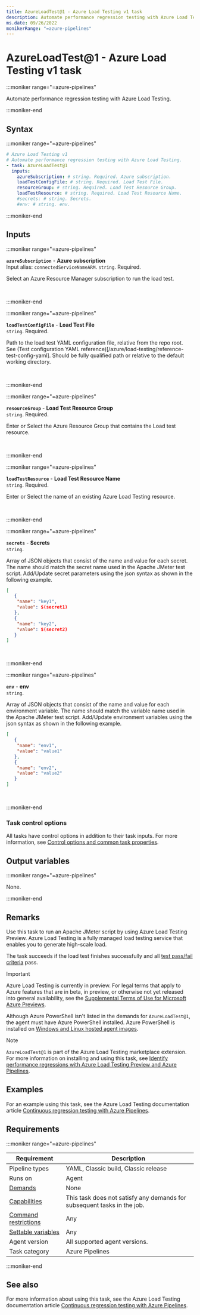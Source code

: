 ```yaml
---
title: AzureLoadTest@1 - Azure Load Testing v1 task
description: Automate performance regression testing with Azure Load Testing.
ms.date: 09/26/2022
monikerRange: "=azure-pipelines"
---
```


# AzureLoadTest@1 - Azure Load Testing v1 task

<!-- :::description::: -->
:::moniker range="=azure-pipelines"

<!-- :::editable-content name="description"::: -->
Automate performance regression testing with Azure Load Testing.
<!-- :::editable-content-end::: -->

:::moniker-end
<!-- :::description-end::: -->

<!-- :::syntax::: -->
## Syntax

:::moniker range="=azure-pipelines"

```yaml
# Azure Load Testing v1
# Automate performance regression testing with Azure Load Testing.
- task: AzureLoadTest@1
  inputs:
    azureSubscription: # string. Required. Azure subscription. 
    loadTestConfigFile: # string. Required. Load Test File. 
    resourceGroup: # string. Required. Load Test Resource Group. 
    loadTestResource: # string. Required. Load Test Resource Name. 
    #secrets: # string. Secrets. 
    #env: # string. env.
```

:::moniker-end
<!-- :::syntax-end::: -->

<!-- :::inputs::: -->
## Inputs

<!-- :::item name="azureSubscription"::: -->
:::moniker range="=azure-pipelines"

**`azureSubscription`** - **Azure subscription**<br>
Input alias: `connectedServiceNameARM`. `string`. Required.<br>
<!-- :::editable-content name="helpMarkDown"::: -->
Select an Azure Resource Manager subscription to run the load test.
<!-- :::editable-content-end::: -->
<br>

:::moniker-end
<!-- :::item-end::: -->
<!-- :::item name="loadTestConfigFile"::: -->
:::moniker range="=azure-pipelines"

**`loadTestConfigFile`** - **Load Test File**<br>
`string`. Required.<br>
<!-- :::editable-content name="helpMarkDown"::: -->
Path to the load test YAML configuration file, relative from the repo root.
See (Test configuration YAML reference)[/azure/load-testing/reference-test-config-yaml]. Should be fully qualified path or relative to the default working directory.
<!-- :::editable-content-end::: -->
<br>

:::moniker-end
<!-- :::item-end::: -->
<!-- :::item name="resourceGroup"::: -->
:::moniker range="=azure-pipelines"

**`resourceGroup`** - **Load Test Resource Group**<br>
`string`. Required.<br>
<!-- :::editable-content name="helpMarkDown"::: -->
Enter or Select the Azure Resource Group that contains the Load test resource.
<!-- :::editable-content-end::: -->
<br>

:::moniker-end
<!-- :::item-end::: -->
<!-- :::item name="loadTestResource"::: -->
:::moniker range="=azure-pipelines"

**`loadTestResource`** - **Load Test Resource Name**<br>
`string`. Required.<br>
<!-- :::editable-content name="helpMarkDown"::: -->
Enter or Select the name of an existing Azure Load Testing resource.
<!-- :::editable-content-end::: -->
<br>

:::moniker-end
<!-- :::item-end::: -->
<!-- :::item name="secrets"::: -->
:::moniker range="=azure-pipelines"

**`secrets`** - **Secrets**<br>
`string`.<br>
<!-- :::editable-content name="helpMarkDown"::: -->
Array of JSON objects that consist of the name and value for each secret. The name should match the secret name used in the Apache JMeter test script. Add/Update secret parameters using the json syntax as shown in the following example.

```json
[
   {
    "name": "key1",
    "value": $(secret1)
   },
   {
    "name": "key2",
    "value": $(secret2)
   }
]
```
<!-- :::editable-content-end::: -->
<br>

:::moniker-end
<!-- :::item-end::: -->
<!-- :::item name="env"::: -->
:::moniker range="=azure-pipelines"

**`env`** - **env**<br>
`string`.<br>
<!-- :::editable-content name="helpMarkDown"::: -->
Array of JSON objects that consist of the name and value for each environment variable. The name should match the variable name used in the Apache JMeter test script. Add/Update environment variables using the json syntax as shown in the following example.

```json
[
   {
    "name": "env1",
    "value": "value1"
   },
   {
    "name": "env2",
    "value": "value2"
   }
]
```
<!-- :::editable-content-end::: -->
<br>

:::moniker-end
<!-- :::item-end::: -->

### Task control options

All tasks have control options in addition to their task inputs. For more information, see [Control options and common task properties](/azure/devops/pipelines/yaml-schema/steps-task#common-task-properties).
<!-- :::inputs-end::: -->

<!-- :::outputVariables::: -->
## Output variables

:::moniker range="=azure-pipelines"

None.

:::moniker-end
<!-- :::outputVariables-end::: -->

<!-- :::remarks::: -->
<!-- :::editable-content name="remarks"::: -->
## Remarks

Use this task to run an Apache JMeter script by using Azure Load Testing Preview. Azure Load Testing is a fully managed load testing service that enables you to generate high-scale load.

The task succeeds if the load test finishes successfully and all [test pass/fail criteria](/azure/load-testing/how-to-define-test-criteria) pass.

> [!IMPORTANT]
> Azure Load Testing is currently in preview. For legal terms that apply to Azure features that are in beta, in preview, or otherwise not yet released into general availability, see the [Supplemental Terms of Use for Microsoft Azure Previews](https://azure.microsoft.com/support/legal/preview-supplemental-terms/).

Although Azure PowerShell isn't listed in the demands for `AzureLoadTest@1`, the agent must have Azure PowerShell installed. Azure PowerShell is installed on [Windows and Linux hosted agent images](/azure/devops/pipelines/agents/hosted#software).

> [!NOTE]
> `AzureLoadTest@1` is part of the Azure Load Testing marketplace extension. For more information on installing and using this task, see [Identify performance regressions with Azure Load Testing Preview and Azure Pipelines](/azure/load-testing/tutorial-cicd-azure-pipelines).
<!-- :::editable-content-end::: -->
<!-- :::remarks-end::: -->

<!-- :::examples::: -->
<!-- :::editable-content name="examples"::: -->
## Examples

For an example using this task, see the Azure Load Testing documentation article [Continuous regression testing with Azure Pipelines](/azure/load-testing/tutorial-cicd-azure-pipelines).
<!-- :::editable-content-end::: -->
<!-- :::examples-end::: -->

<!-- :::properties::: -->
## Requirements

:::moniker range="=azure-pipelines"

| Requirement | Description |
|-------------|-------------|
| Pipeline types | YAML, Classic build, Classic release |
| Runs on | Agent |
| [Demands](/azure/devops/pipelines/process/demands) | None |
| [Capabilities](/azure/devops/pipelines/agents/agents#capabilities) | This task does not satisfy any demands for subsequent tasks in the job. |
| [Command restrictions](/azure/devops/pipelines/security/templates#agent-logging-command-restrictions) | Any |
| [Settable variables](/azure/devops/pipelines/security/templates#agent-logging-command-restrictions) | Any |
| Agent version | All supported agent versions. |
| Task category | Azure Pipelines |

:::moniker-end
<!-- :::properties-end::: -->

<!-- :::see-also::: -->
<!-- :::editable-content name="seeAlso"::: -->
## See also

For more information about using this task, see the Azure Load Testing documentation article [Continuous regression testing with Azure Pipelines](/azure/load-testing/tutorial-cicd-azure-pipelines).
<!-- :::editable-content-end::: -->
<!-- :::see-also-end::: -->